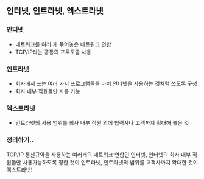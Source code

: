 ## 인터넷, 인트라넷, 엑스트라넷 

### 인터넷
- 네트워크를 여러 개 묶어놓은 네트워크 연합
- TCP/IP라는 공통의 프로토콜 사용

### 인트라넷 
- 회사에서 쓰는 여러 가지 프로그램들을 마치 인터넷을 사용하는 것처럼 쓰도록 구성
- 회사 내부 직원들만 사용 가능

### 엑스트라넷
- 인트라넷의 사용 범위를 회사 내부 직원 외에 협력사나 고객까지 확대해 놓은 것

### 정리하기..
TCP/IP 통신규약을 사용하는 여러개의 네트워크 연합인 인터넷, 인터넷의 회사 내부 직원들만 사용가능하도록 정한 것이 인트라넷, 인트라넷의 범위를 고객사까지 확대한 것이 엑스트라넷!
